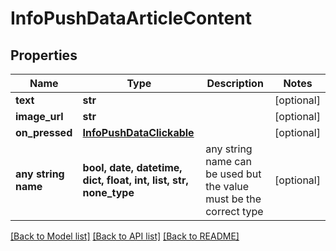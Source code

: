 # InfoPushDataArticleContent


## Properties
Name | Type | Description | Notes
------------ | ------------- | ------------- | -------------
**text** | **str** |  | [optional] 
**image_url** | **str** |  | [optional] 
**on_pressed** | [**InfoPushDataClickable**](InfoPushDataClickable.md) |  | [optional] 
**any string name** | **bool, date, datetime, dict, float, int, list, str, none_type** | any string name can be used but the value must be the correct type | [optional]

[[Back to Model list]](../README.md#documentation-for-models) [[Back to API list]](../README.md#documentation-for-api-endpoints) [[Back to README]](../README.md)


